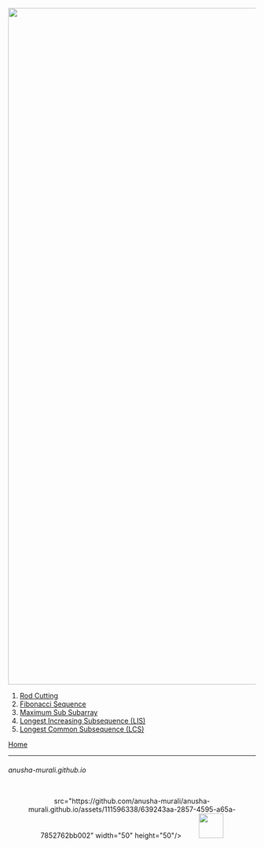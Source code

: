 <p align="center">
<img width="1375" alt="favorite_dp" src="https://github.com/user-attachments/assets/d16a688e-ed47-4a2d-a6b5-b9e85f740707" />
</p>

1. [Rod Cutting](./rod_cutting.md)
2. [Fibonacci Sequence](./fibonacci.md)
3. [Maximum Sub Subarray](./max_sum_subarray.md)
4. [Longest Increasing Subsequence (LIS)](./lis.md)
5. [Longest Common Subsequence (LCS)](./lcs.md)


[Home](../index.md)

* * *
###### anusha-murali.github.io

<p align="left">
<img 
</p><p align="left"></p>

<p align="center">
  src="https://github.com/anusha-murali/anusha-murali.github.io/assets/111596338/639243aa-2857-4595-a65a-7852762bb002" width="50" height="50"/>
&nbsp; &nbsp; &nbsp; &nbsp;
  <img src="https://github.com/user-attachments/assets/989cfb30-4fb8-40f8-a812-8a054869aa32" width="50" height="50"/>
</p>
